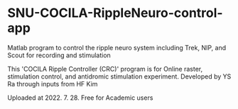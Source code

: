 # SNU-COCILA-RippleNeuro-control-app
Matlab program to control the ripple neuro system including Trek, NIP, and Scout for recording and stimulation

This 'COCILA Ripple Controller (CRC)' program is for Online raster, stimulation control, and antidromic stimulation experiment.
Developed by YS Ra through inputs from HF Kim

Uploaded at 2022. 7. 28.
Free for Academic users
